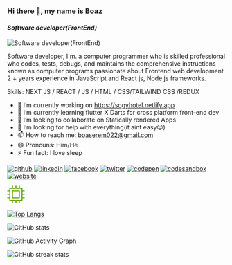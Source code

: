 ### Hi there 👋, my name is Boaz
#### *Software developer(FrontEnd)*
![*Software developer(FrontEnd)*](https://drive.google.com/file/d/1VlIteoUmXmdiPBYdztRazyd2H536-b4P/view?usp=sharing)

Software developer, I'm. a computer programmer who is skilled professional who codes, tests, debugs, and maintains the comprehensive instructions known as computer programs 
passionate about Frontend web development
2 + years experience in JavaScript and React js, Node js frameworks.

Skills: NEXT JS / REACT / JS / HTML / CSS/TAILWIND CSS /REDUX

- 🔭 I’m currently working on https://sogyhotel.netlify.app 
- 🌱 I’m currently learning flutter X Darts for cross platform front-end dev 
- 👯 I’m looking to collaborate on Statically rendered Apps 
- 🤔 I’m looking for help with everything(it aint easy😐) 
- 📫 How to reach me: boaserem022@gmail.com 
- 😄 Pronouns: Him/He 
- ⚡ Fun fact: I love sleep 


[<img src='https://cdn.jsdelivr.net/npm/simple-icons@3.0.1/icons/github.svg' alt='github' height='40'>](https://github.com/kiptanuiBoaz)  [<img src='https://cdn.jsdelivr.net/npm/simple-icons@3.0.1/icons/linkedin.svg' alt='linkedin' height='40'>](https://www.linkedin.com/in/https://www.linkedin.com/in/kiptanui-boaz-466154217//)  [<img src='https://cdn.jsdelivr.net/npm/simple-icons@3.0.1/icons/facebook.svg' alt='facebook' height='40'>](https://www.facebook.com/https://www.facebook.com/boaz.serem.90)  [<img src='https://cdn.jsdelivr.net/npm/simple-icons@3.0.1/icons/twitter.svg' alt='twitter' height='40'>](https://twitter.com/https://twitter.com/CleverFreak254?t=v08t3Z4SPWnV6dpc29MIwA&s=09)  [<img src='https://cdn.jsdelivr.net/npm/simple-icons@3.0.1/icons/codepen.svg' alt='codepen' height='40'>](https://codepen.io/kiptanuiBoaz)  [<img src='https://cdn.jsdelivr.net/npm/simple-icons@3.0.1/icons/codesandbox.svg' alt='codesandbox' height='40'>](https://codesandbox.io/u/kiptanuiBoaz)  [<img src='https://cdn.jsdelivr.net/npm/simple-icons@3.0.1/icons/icloud.svg' alt='website' height='40'>](https://62e15d25f778594246a7493b--spontaneous-madeleine-8192f9.netlify.app/)  

<a href='https://docs.github.com/en/developers'><img src='https://raw.githubusercontent.com/acervenky/animated-github-badges/master/assets/devbadge.gif' width='40' height='40'></a> 

[![Top Langs](https://github-readme-stats.vercel.app/api/top-langs/?username=kiptanuiBoaz)](https://github.com/anuraghazra/github-readme-stats)

![GitHub stats](https://github-readme-stats.vercel.app/api?username=kiptanuiBoaz&show_icons=true)  

![GitHub Activity Graph](https://activity-graph.herokuapp.com/graph?username=kiptanuiBoaz)  

![GitHub streak stats](https://github-readme-streak-stats.herokuapp.com/?user=kiptanuiBoaz)  

